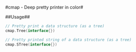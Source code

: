 #cmap - Deep pretty printer in color#

##Usage##
```go
// Pretty print a data structure (as a tree)
cmap.Tree(interface{})

// Pretty printed string of a data structure (as a tree)
cmap.STree(interface{})
```
